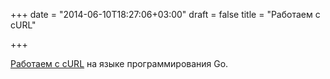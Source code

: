 +++
date = "2014-06-10T18:27:06+03:00"
draft = false
title = "Работаем с cURL"

+++

<p><a href="http://golang-basic.blogspot.com/2014/06/curl-in-golang-go-curl.html">Работаем с cURL</a> на языке программирования Go.</p>

